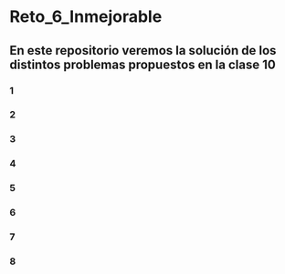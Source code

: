 # Reto_6_Inmejorable
## En este  repositorio veremos la solución de los distintos problemas propuestos en la clase 10
### 1

### 2

### 3

### 4

### 5

### 6

### 7

### 8

